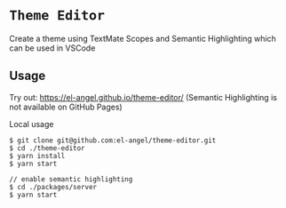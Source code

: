 # `Theme Editor`

Create a theme using TextMate Scopes and Semantic Highlighting which can be used in VSCode

## Usage

Try out: https://el-angel.github.io/theme-editor/
(Semantic Highlighting is not available on GitHub Pages)

Local usage

```
$ git clone git@github.com:el-angel/theme-editor.git
$ cd ./theme-editor
$ yarn install
$ yarn start

// enable semantic highlighting
$ cd ./packages/server
$ yarn start

```
